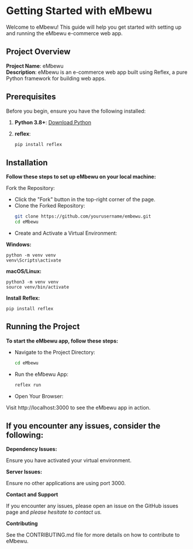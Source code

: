 # Getting Started with eMbewu

Welcome to eMbewu! This guide will help you get started with setting up and running the eMbewu e-commerce web app.

## Project Overview

**Project Name**: eMbewu  
**Description**: eMbewu is an e-commerce web app built using Reflex, a pure Python framework for building web apps.

## Prerequisites

Before you begin, ensure you have the following installed:

1. **Python 3.8+**: [Download Python](https://www.python.org/downloads/)

2. **reflex**:
    ```bash
    pip install reflex

## Installation

**Follow these steps to set up eMbewu on your local machine:**
    

Fork the Repository:

- Click the "Fork" button in the top-right corner of the page.
- Clone the Forked Repository:
    ```bash
    git clone https://github.com/yourusername/embewu.git
    cd eMbewu
    
- Create and Activate a Virtual Environment:

**Windows:**
    
    python -m venv venv
    venv\Scripts\activate

**macOS/Linux:**

    python3 -m venv venv
    source venv/bin/activate

**Install Reflex:**

    pip install reflex

## Running the Project
**To start the eMbewu app, follow these steps:**

- Navigate to the Project Directory:
    ```bash
    cd eMbewu

- Run the eMbewu App:
    ```bash
    reflex run

- Open Your Browser:

Visit http://localhost:3000 to see the eMbewu app in action.


## If you encounter any issues, consider the following:

**Dependency Issues:**

Ensure you have activated your virtual environment.


**Server Issues:**

Ensure no other applications are using port 3000.

**Contact and Support**

If you encounter any issues, please open an issue on the GitHub issues page and *please hesitate to contact us.*

**Contributing**

See the CONTRIBUTING.md file for more details on how to contribute to eMbewu.
